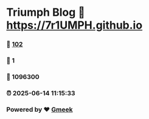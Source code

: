 # Triumph Blog :link: https://7r1UMPH.github.io 
### :page_facing_up: [102](https://7r1UMPH.github.io/tag.html) 
### :speech_balloon: 1 
### :hibiscus: 1096300 
### :alarm_clock: 2025-06-14 11:15:33 
### Powered by :heart: [Gmeek](https://github.com/Meekdai/Gmeek)
